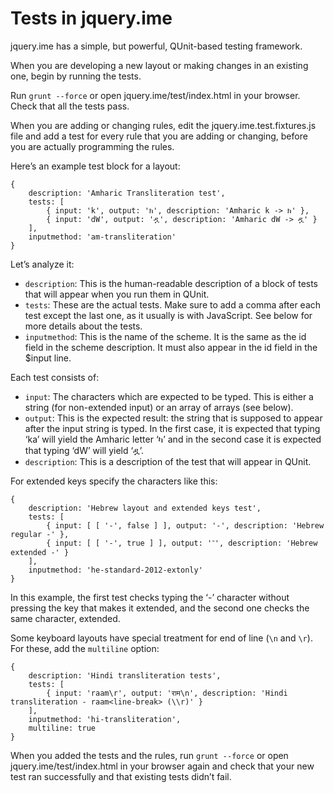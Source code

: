 Tests in jquery.ime
===================

jquery.ime has a simple, but powerful, QUnit-based testing framework.

When you are developing a new layout or making changes in an existing one, begin by running the tests.

Run `grunt --force` or open jquery.ime/test/index.html in your browser. Check that all the tests pass.

When you are adding or changing rules, edit the jquery.ime.test.fixtures.js file and add a test for every rule that you are adding or changing, before you are actually programming the rules.

Here’s an example test block for a layout:

    {
        description: 'Amharic Transliteration test',
        tests: [
            { input: 'k', output: 'ክ', description: 'Amharic k -> ክ' },
            { input: 'dW', output: 'ዷ', description: 'Amharic dW -> ዷ' }
        ],
        inputmethod: 'am-transliteration'
    }

Let’s analyze it:

-   `description`: This is the human-readable description of a block of tests that will appear when you run them in QUnit.
-   `tests`: These are the actual tests. Make sure to add a comma after each test except the last one, as it usually is with JavaScript. See below for more details about the tests.
-   `inputmethod`: This is the name of the scheme. It is the same as the id field in the scheme description. It must also appear in the id field in the $input line.

Each test consists of:

-   `input`: The characters which are expected to be typed. This is either a string (for non-extended input) or an array of arrays (see below).
-   `output`: This is the expected result: the string that is supposed to appear after the input string is typed. In the first case, it is expected that typing ‘ka’ will yield the Amharic letter ‘ካ’ and in the second case it is expected that typing ‘dW’ will yield ‘ዷ’.
-   `description`: This is a description of the test that will appear in QUnit.

For extended keys specify the characters like this:

    {
        description: 'Hebrew layout and extended keys test',
        tests: [
            { input: [ [ '-', false ] ], output: '-', description: 'Hebrew regular -' },
            { input: [ [ '-', true ] ], output: '־', description: 'Hebrew extended -' }
        ],
        inputmethod: 'he-standard-2012-extonly'
    }

In this example, the first test checks typing the ‘-’ character without pressing the key that makes it extended, and the second one checks the same character, extended.

Some keyboard layouts have special treatment for end of line (`\n` and `\r`). For these, add the `multiline` option:

    {
        description: 'Hindi transliteration tests',
        tests: [
            { input: 'raam\r', output: 'राम\n', description: 'Hindi transliteration - raam<line-break> (\\r)' }
        ],
        inputmethod: 'hi-transliteration',
        multiline: true
    }

When you added the tests and the rules, run `grunt --force` or open jquery.ime/test/index.html in your browser again and check that your new test ran successfully and that existing tests didn’t fail.
